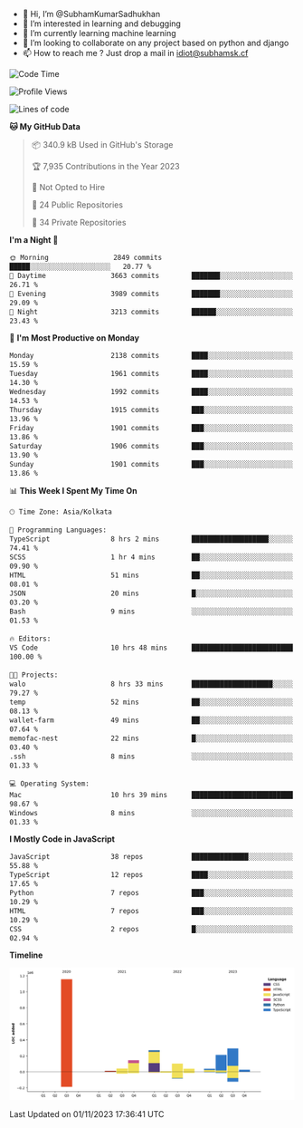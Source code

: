 - 👋 Hi, I’m @SubhamKumarSadhukhan
- 👀 I’m interested in learning and debugging
- 🌱 I’m currently learning machine learning
- 💞️ I’m looking to collaborate on any project based on python and django
- 📫 How to reach me ?
      Just drop a mail in idiot@subhamsk.cf

<!---
SubhamKumarSadhukhan/SubhamKumarSadhukhan is a ✨ special ✨ repository because its `README.md` (this file) appears on your GitHub profile.
You can click the Preview link to take a look at your changes.
--->


<!--START_SECTION:waka-->
![Code Time](http://img.shields.io/badge/Code%20Time-1%2C610%20hrs%2057%20mins-blue)

![Profile Views](http://img.shields.io/badge/Profile%20Views-2-blue)

![Lines of code](https://img.shields.io/badge/From%20Hello%20World%20I%27ve%20Written-2.3%20million%20lines%20of%20code-blue)

**🐱 My GitHub Data** 

> 📦 340.9 kB Used in GitHub's Storage 
 > 
> 🏆 7,935 Contributions in the Year 2023
 > 
> 🚫 Not Opted to Hire
 > 
> 📜 24 Public Repositories 
 > 
> 🔑 34 Private Repositories 
 > 
**I'm a Night 🦉** 

```text
🌞 Morning                2849 commits        █████░░░░░░░░░░░░░░░░░░░░   20.77 % 
🌆 Daytime                3663 commits        ███████░░░░░░░░░░░░░░░░░░   26.71 % 
🌃 Evening                3989 commits        ███████░░░░░░░░░░░░░░░░░░   29.09 % 
🌙 Night                  3213 commits        ██████░░░░░░░░░░░░░░░░░░░   23.43 % 
```
📅 **I'm Most Productive on Monday** 

```text
Monday                   2138 commits        ████░░░░░░░░░░░░░░░░░░░░░   15.59 % 
Tuesday                  1961 commits        ████░░░░░░░░░░░░░░░░░░░░░   14.30 % 
Wednesday                1992 commits        ████░░░░░░░░░░░░░░░░░░░░░   14.53 % 
Thursday                 1915 commits        ███░░░░░░░░░░░░░░░░░░░░░░   13.96 % 
Friday                   1901 commits        ███░░░░░░░░░░░░░░░░░░░░░░   13.86 % 
Saturday                 1906 commits        ███░░░░░░░░░░░░░░░░░░░░░░   13.90 % 
Sunday                   1901 commits        ███░░░░░░░░░░░░░░░░░░░░░░   13.86 % 
```


📊 **This Week I Spent My Time On** 

```text
🕑︎ Time Zone: Asia/Kolkata

💬 Programming Languages: 
TypeScript               8 hrs 2 mins        ███████████████████░░░░░░   74.41 % 
SCSS                     1 hr 4 mins         ██░░░░░░░░░░░░░░░░░░░░░░░   09.90 % 
HTML                     51 mins             ██░░░░░░░░░░░░░░░░░░░░░░░   08.01 % 
JSON                     20 mins             █░░░░░░░░░░░░░░░░░░░░░░░░   03.20 % 
Bash                     9 mins              ░░░░░░░░░░░░░░░░░░░░░░░░░   01.53 % 

🔥 Editors: 
VS Code                  10 hrs 48 mins      █████████████████████████   100.00 % 

🐱‍💻 Projects: 
walo                     8 hrs 33 mins       ████████████████████░░░░░   79.27 % 
temp                     52 mins             ██░░░░░░░░░░░░░░░░░░░░░░░   08.13 % 
wallet-farm              49 mins             ██░░░░░░░░░░░░░░░░░░░░░░░   07.64 % 
memofac-nest             22 mins             █░░░░░░░░░░░░░░░░░░░░░░░░   03.40 % 
.ssh                     8 mins              ░░░░░░░░░░░░░░░░░░░░░░░░░   01.33 % 

💻 Operating System: 
Mac                      10 hrs 39 mins      █████████████████████████   98.67 % 
Windows                  8 mins              ░░░░░░░░░░░░░░░░░░░░░░░░░   01.33 % 
```

**I Mostly Code in JavaScript** 

```text
JavaScript               38 repos            ██████████████░░░░░░░░░░░   55.88 % 
TypeScript               12 repos            ████░░░░░░░░░░░░░░░░░░░░░   17.65 % 
Python                   7 repos             ███░░░░░░░░░░░░░░░░░░░░░░   10.29 % 
HTML                     7 repos             ███░░░░░░░░░░░░░░░░░░░░░░   10.29 % 
CSS                      2 repos             █░░░░░░░░░░░░░░░░░░░░░░░░   02.94 % 
```



**Timeline**

![Lines of Code chart](https://raw.githubusercontent.com/SubhamKumarSadhukhan/SubhamKumarSadhukhan/main/assets/bar_graph.png)


 Last Updated on 01/11/2023 17:36:41 UTC
<!--END_SECTION:waka-->
